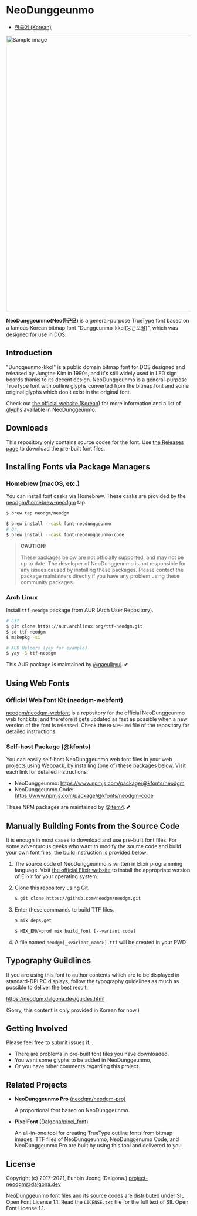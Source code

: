 # NeoDunggeunmo

- [한국어 (Korean)](https://github.com/neodgm/neodgm/blob/main/README.md)

<img alt="Sample image" width="752" src="https://neodgm.dalgona.dev/assets/images/neodgm_demo.png?202011071338">

**NeoDunggeunmo(Neo둥근모)** is a general-purpose TrueType font based on a
famous Korean bitmap font "Dunggeunmo-kkol(둥근모꼴)", which was designed for
use in DOS.

## Introduction

"Dunggeunmo-kkol" is a public domain bitmap font for DOS designed and released
by Jungtae Kim in 1990s, and it's still widely used in LED sign boards thanks
to its decent design. NeoDunggeunmo is a general-purpose TrueType font with
outline glyphs converted from the bitmap font and some original glyphs which
don't exist in the original font.

Check out [the official website (Korean)](http://neodgm.dalgona.dev) for
more information and a list of glyphs available in NeoDunggeunmo.

## Downloads

This repository only contains source codes for the font.
Use [the Releases page](https://github.com/neodgm/neodgm/releases)
to download the pre-built font files.

## Installing Fonts via Package Managers

### Homebrew (macOS, etc.)

You can install font casks via Homebrew. These casks are provided by the
[neodgm/homebrew-neodgm](https://github.com/neodgm/homebrew-neodgm) tap.

```bash
$ brew tap neodgm/neodgm

$ brew install --cask font-neodunggeunmo
# Or,
$ brew install --cask font-neodunggeunmo-code
```

> **CAUTION:**
>
> These packages below are not officially supported, and may not be up to date.
> The developer of NeoDunggeunmo is not responsible for any issues caused by
> installing these packages. Please contact the package maintainers directly if
> you have any problem using these community packages.

### Arch Linux

Install `ttf-neodgm` package from AUR (Arch User Repository).

```bash
# Git
$ git clone https://aur.archlinux.org/ttf-neodgm.git
$ cd ttf-neodgm
$ makepkg -si
```

```bash
# AUR Helpers (yay for example)
$ yay -S ttf-neodgm
```

This AUR package is maintained by [@gaeulbyul](https://github.com/gaeulbyul). 💕

## Using Web Fonts

### Official Web Font Kit (neodgm-webfont)

[neodgm/neodgm-webfont](https://github.com/neodgm/neodgm-webfont) is a
repository for the official NeoDunggeunmo web font kits, and therefore it gets
updated as fast as possible when a new version of the font is released. Check
the `README.md` file of the repository for detailed instructions.

### Self-host Package (@kfonts)

You can easily self-host NeoDunggeunmo web font files in your web projects
using Webpack, by installing (one of) these packages below. Visit each link for
detailed instructions.

- NeoDunggeunmo: https://www.npmjs.com/package/@kfonts/neodgm
- NeoDunggeunmo Code: https://www.npmjs.com/package/@kfonts/neodgm-code

These NPM packages are maintained by [@item4](https://github.com/item4). 💕

## Manually Building Fonts from the Source Code

It is enough in most cases to download and use pre-built font files. For some
adventurous geeks who want to modify the source code and build your own font
files, the build instruction is provided below:

1. The source code of NeoDunggeunmo is written in Elixir programming language.
  Visit [the official Elixir website](https://elixir-lang.org) to install the
  appropriate version of Elixir for your operating system.

1. Clone this repository using Git.

    ```sh
    $ git clone https://github.com/neodgm/neodgm.git
    ```

1. Enter these commands to build TTF files.

    ```sh
    $ mix deps.get

    $ MIX_ENV=prod mix build_font [--variant code]
    ```

1. A file named `neodgm[_<variant_name>].ttf` will be created in your PWD.

## Typography Guildlines

If you are using this font to author contents which are to be displayed in
standard-DPI PC displays, follow the typography guidelines as much as possible
to deliver the best result.

https://neodgm.dalgona.dev/guides.html

(Sorry, this content is only provided in Korean for now.)

## Getting Involved

Please feel free to submit issues if...

- There are problems in pre-built font files you have downloaded,
- You want some glyphs to be added in NeoDunggeunmo,
- Or you have other comments regarding this project.

## Related Projects

- **NeoDunggeunmo Pro** [(neodgm/neodgm-pro)](https://github.com/neodgm/neodgm-pro)

    A proportional font based on NeoDunggeunmo.

- **PixelFont** [(Dalgona/pixel\_font)](https://github.com/Dalgona/pixel_font)

    An all-in-one tool for creating TrueType outline fonts from bitmap images.
    TTF files of NeoDunggeunmo, NeoDunggenumo Code, and NeoDunggeunmo Pro are
    built by using this tool and delivered to you.

## License

Copyright (c) 2017-2021, Eunbin Jeong (Dalgona.) <project-neodgm@dalgona.dev>

NeoDunggeunmo font files and its source codes are distributed under SIL Open
Font License 1.1. Read the `LICENSE.txt` file for the full text of SIL Open Font
License 1.1.
